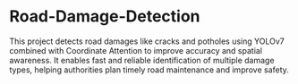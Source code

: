 # Road-Damage-Detection
This project detects road damages like cracks and potholes using YOLOv7 combined with Coordinate Attention to improve accuracy and spatial awareness. It enables fast and reliable identification of multiple damage types, helping authorities plan timely road maintenance and improve safety.
